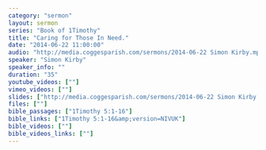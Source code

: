 ```yaml
---
category: "sermon"
layout: sermon
series: "Book of 1Timothy"
title: "Caring for Those In Need."
date: "2014-06-22 11:00:00"
audio: "http://media.coggesparish.com/sermons/2014-06-22 Simon Kirby.mp3"
speaker: "Simon Kirby"
speaker_info: ""
duration: "35"
youtube_videos: [""]
vimeo_videos: [""]
slides: ["http://media.coggesparish.com/sermons/2014-06-22 Simon Kirby.pdf"]
files: [""]
bible_passages: ["1Timothy 5:1-16"]
bible_links: ["1Timothy 5:1-16&amp;version=NIVUK"]
bible_videos: [""]
bible_videos_links: [""]
---
```

